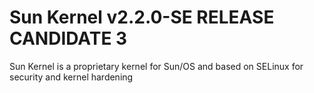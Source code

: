 # Sun Kernel v2.2.0-SE RELEASE CANDIDATE 3
Sun Kernel is a proprietary kernel for Sun/OS and based on SELinux for security and kernel hardening
